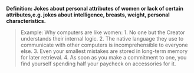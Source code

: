 **Definition: Jokes about personal attributes of women or lack of certain attributes,e.g. jokes about intelligence, breasts, weight,  personal characteristics.**

> Example: Why computers are like women: 
    1. No one but the Creator understands their internal logic.
    2. The native language they use to communicate with other computers is incomprehensible to everyone else.
    3. Even your smallest mistakes are stored in long-term memory for later retrieval.
    4. As soon as you make a commitment to one, you find yourself spending half your paycheck on accessories for it. 
